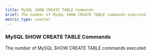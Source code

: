```yaml
---
title: MySQL SHOW CREATE TABLE Commands
brief: The number of MySQL SHOW CREATE TABLE commands executed
metric_type: counter
---
```

### MySQL SHOW CREATE TABLE Commands

The number of MySQL SHOW CREATE TABLE commands executed
